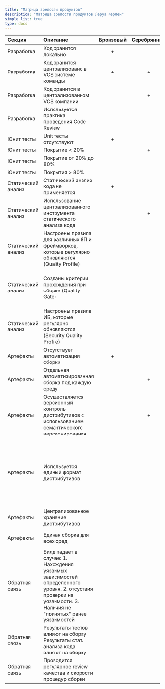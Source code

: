 ```yaml
---
title: "Матрица зрелости продуктов"
description: "Матрица зрелости продуктов Леруа Мерлен"
simple_list: true
type: docs
---
```


|Секция         |Описание                                  |Бронзовый    |Серебрянный    |Золотой    |Платиновый          |Комментарии            | 
|:--------------|:-----------------------------------------|:-----------:|:-------------:|:---------:|:------------------:|:----------------------| 
|Разработка     |Код хранится локально                     |+            |               |           |                    |                       |
|Разработка     |Код хранится централизовано в VCS системе команды   |+            |+              |           |                    |                       |
|Разработка     |Код хранится в централизованном VCS компании        |             |+              |+          |                    |                       |
|Разработка     |Используется практика проведения Code Review        |             |               |+          |+                   |                       |
|Юнит тесты     |Unit тесты отсутствуют                    |+            |               |           |                   |                       |
|Юнит тесты     |Покрытие < 20%                            |             |+              |           |                   |                       |
|Юнит тесты     |Покрытие от 20% до 80%                    |             |               |+          |                   |                       |
|Юнит тесты     |Покрытия > 80%                            |             |               |           |+                  |                       |
|Статический анализ |Статический анализ кода не применяется|+             |               |           |                  |                       |
|Статический анализ |Использование централизованного инструмента статического анализа кода|             |+               |+           |+                 |                       |
|Статический анализ |Настроены правила для различных ЯП и фреймворков, которые регулярно обновляются (Quality Profile)|             |               |+           |+                 |Quality Profile lanuage default <= B |
|Статический анализ |Созданы критерии прохождения при сборке (Quality Gate)|             |               |+           |+                 |для RFC достаточно Quality Gate удовлетворяющего требований по coverage|
|Статический анализ |Настроены правила ИБ, которые регулярно обновляются (Security Quality Profile)|             |               |+           |+                |Checkmarx pipeline integration|
|Артефакты |Отсутствует автоматизация сборки|+             |               |           |                |                       |
|Артефакты |Отдельная автоматизированная сборка под каждую среду|             |+               |           |                |через CI тул, неважно какой |
|Артефакты |Осуществляется версионный контроль дистрибутивов с использованием семантического версионирования|             |+               |+           |+                |Семвер орг|
|Артефакты |Используется единый формат дистрибутивов|             |               |+           |+                |есть корпоративные форматы дистрибутивов и команда им следует либы в виде пакетов, готовые приложения в виде docker images если применимо|
|Артефакты |Централизованное хранение дистрибутивов|             |               |+           |+                |                       |
|Артефакты |Единая сборка для всех сред|             |               |+           |+                |дистрибутив отделен от конфигурации|
|Обратная связь |Билд падает в случае: 1. Нахождения уязвимых зависимостей определенного уровня. 2. отсуствия проверки на уязвимости. 3. Наличия не "принятых" ранее уязвимостей|             |               |           |+                | shared-pipelline / waitQualityGate ()|
|Обратная связь |Результаты тестов влияют на сборку Результаты стат. анализа кода влияют на сборку|             |               |+           |+                | |
|Обратная связь |Проводится регулярное review качества и скорости процедур сборки|             |               |           |+                ||